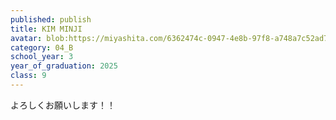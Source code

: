 ```yaml
---
published: publish
title: KIM MINJI
avatar: blob:https://miyashita.com/6362474c-0947-4e8b-97f8-a748a7c52ad7
category: 04_B
school_year: 3
year_of_graduation: 2025
class: 9
---
```

よろしくお願いします！！